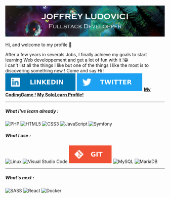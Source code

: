 ![Outerwild Ending Screen](/OuterWilds2.png)


Hi, and welcome to my profile 👋

After a few years in severals Jobs, I finally achieve my goals to start learning Web developpement and get a lot of fun with it !😁  
I can't list all the things I like but one of the things I like the most is to discovering something new ! 
Come and say Hi ! 
[![Linkedin](/linkedin.svg)](https://www.linkedin.com/in/joffreyludovici/) [![Twitter](/twitter.svg)](https://twitter.com/LudovJoe) 
**[My CodingGame !]()** **[My SoloLearn Profile!](https://www.sololearn.com/profile/8896673)**
____
##### What I've learn already :
![PHP](https://img.shields.io/badge/php-%23777BB4.svg?style=for-the-badge&logo=php&logoColor=white) ![HTML5](https://img.shields.io/badge/html5-%23E34F26.svg?style=for-the-badge&logo=html5&logoColor=white) ![CSS3](https://img.shields.io/badge/css3-%231572B6.svg?style=for-the-badge&logo=css3&logoColor=white) ![JavaScript](https://img.shields.io/badge/javascript-%23323330.svg?style=for-the-badge&logo=javascript&logoColor=%23F7DF1E) ![Symfony](https://img.shields.io/badge/symfony-%23000000.svg?style=for-the-badge&logo=symfony&logoColor=white)

##### What I use : 
![Linux](https://img.shields.io/badge/Linux-FCC624?style=for-the-badge&logo=linux&logoColor=black) ![Visual Studio Code](https://img.shields.io/badge/Visual%20Studio%20Code-0078d7.svg?style=for-the-badge&logo=visual-studio-code&logoColor=white) ![Git](/GIT.svg) ![MySQL](https://img.shields.io/badge/mysql-%2300f.svg?style=for-the-badge&logo=mysql&logoColor=white) ![MariaDB](https://img.shields.io/badge/MariaDB-003545?style=for-the-badge&logo=mariadb&logoColor=white) 
___

##### What's next :
![SASS](https://img.shields.io/badge/SASS-hotpink.svg?style=for-the-badge&logo=SASS&logoColor=white) ![React](https://img.shields.io/badge/react-%2320232a.svg?style=for-the-badge&logo=react&logoColor=%2361DAFB) ![Docker](https://img.shields.io/badge/docker-%230db7ed.svg?style=for-the-badge&logo=docker&logoColor=white)

